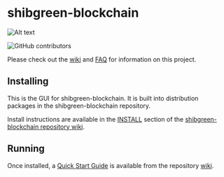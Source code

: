 # shibgreen-blockchain
![Alt text](https://www.shibgreennetwork.net/img/shibgreen_logo.svg)

![GitHub contributors](https://img.shields.io/github/contributors/SHIBgreen-Network/shibgreen-blockchain?logo=GitHub)

Please check out the [wiki](https://github.com/SHIBgreen-Network/shibgreen-blockchain/wiki)
and [FAQ](https://github.com/SHIBgreen-Network/shibgreen-blockchain/wiki/FAQ) for
information on this project.

## Installing

This is the GUI for shibgreen-blockchain. It is built into distribution packages in the shibgreen-blockchain repository.

Install instructions are available in the
[INSTALL](https://github.com/SHIBgreen-Network/shibgreen-blockchain/wiki/INSTALL)
section of the
[shibgreen-blockchain repository wiki](https://github.com/SHIBgreen-Network/shibgreen-blockchain/wiki).

## Running

Once installed, a
[Quick Start Guide](https://github.com/SHIBgreen-Network/shibgreen-blockchain/wiki/Quick-Start-Guide)
is available from the repository
[wiki](https://github.com/SHIBgreen-Network/shibgreen-blockchain/wiki).
